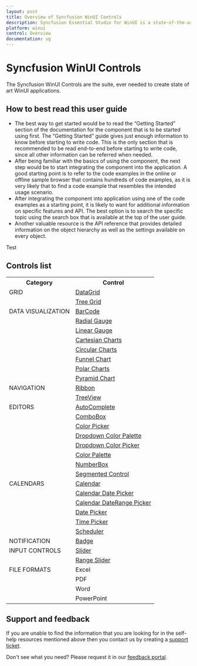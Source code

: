 ```yaml
---
layout: post
title: Overview of Syncfusion WinUI Controls
description: Syncfusion Essential Studio for WinUI is a state-of-the-art WinUI toolkit for developing Windows apps.
platform: winui
control: Overview
documentation: ug
---
```


# Syncfusion WinUI Controls

The Syncfusion WinUI Controls are the suite, ever needed to create state of art WinUI applications.

## How to best read this user guide

* The best way to get started would be to read the “Getting Started” section of the documentation for the component that is to be started using first. The “Getting Started” guide gives just enough information to know before starting to write code. This is the only section that is recommended to be read end-to-end before starting to write code, since all other information can be referred when needed.
* After being familiar with the basics of using the component, the next step would be to start integrating the component into the application. A good starting point is to refer to the code examples in the online or offline sample browser that contains hundreds of code examples, as it is very likely that to find a code example that resembles the intended usage scenario.
* After integrating the component into application using one of the code examples as a starting point, it is likely to want for additional information on specific features and API. The best option is to search the specific topic using the search box that is available at the top of the user guide.
* Another valuable resource is the API reference that provides detailed information on the object hierarchy as well as the settings available on every object.

Test

## Controls list

<table>
	<tr>
		<th align="center">
			Category<br/>
		</th>
		<th align="center">
			Control<br/>
		</th>
	</tr>
	<tr>
		<td rowspan="2" valign="top">
			GRID<br/>
		</td>
		<td>
			<a href="https://help.syncfusion.com/winui/datagrid/getting-started">DataGrid </a><br/>
		</td>
	</tr>
	<tr>
		<td>
			<a href="https://help.syncfusion.com/winui/treegrid/getting-started">Tree Grid</a><br/>
		</td>
	</tr>
	<tr>
		<td rowspan="8" valign="top">
			DATA VISUALIZATION<br/>
		</td>
		<td>
			<a href="https://help.syncfusion.com/winui/barcode/getting-started" >BarCode </a><br/>
		</td>
	</tr>
	<tr>
		<td>
			<a href="https://help.syncfusion.com/winui/radial-gauge/getting-started">Radial Gauge </a><br/>
		</td>
	</tr>
	<tr>
		<td>
			<a href="https://help.syncfusion.com/winui/linear-gauge/getting-started" >Linear Gauge </a><br/>
		</td>
	</tr>
	<tr>
		<td>
			<a href="https://help.syncfusion.com/winui/cartesian-charts/getting-started">Cartesian Charts </a><br/>
		</td>
	</tr>
	<tr>
		<td>
			<a href="https://help.syncfusion.com/winui/circular-charts/getting-started">Circular Charts</a><br/>
		</td>
	</tr>
	<tr>
		<td>
			<a href="https://help.syncfusion.com/winui/funnel-chart/getting-started">Funnel Chart</a><br/>
		</td>
	</tr>
	<tr>
		<td>
			<a href="https://help.syncfusion.com/winui/polar-chart/getting-started">Polar Charts</a><br/>
		</td>
	</tr>
	<tr>
		<td>
			<a href="https://help.syncfusion.com/winui/pyramid-chart/getting-started">Pyramid Chart</a><br/>
		</td>
	</tr>
	<tr>
		<td rowspan="2" valign="top">
			NAVIGATION<br/>
		</td>
		<td>
			<a href="https://help.syncfusion.com/winui/ribbon/getting-started">Ribbon </a><br/>
		</td>
	</tr>
	<tr>
		<td>
			<a href="https://help.syncfusion.com/winui/treeview/getting-started">TreeView </a><br/>
		</td>
	</tr>
	<tr>
	    <td rowspan="8" valign="top">
			EDITORS<br/>
		</td>	
		<td>
			<a href="https://help.syncfusion.com/winui/autocomplete/getting-started">AutoComplete</a><br/>
		</td>
	</tr>
	<tr>
		<td>
			<a href="https://help.syncfusion.com/winui/combobox/getting-started">ComboBox</a><br/>
		</td>
	</tr>
	<tr>
		<td>
			<a href="https://help.syncfusion.com/winui/color-picker/getting-started">Color Picker</a><br/>
		</td>
	</tr>
	<tr>
		<td>
			<a href="https://help.syncfusion.com/winui/dropdown-color-palette/getting-started">Dropdown Color Palette</a><br/>
		</td>
	</tr>
	<tr>
		<td>
			<a href="https://help.syncfusion.com/winui/dropdown-color-picker/getting-started">Dropdown Color Picker</a><br/>
		</td>
	</tr>
	<tr>
		<td>
			<a href="https://help.syncfusion.com/winui/color-palette/getting-started">Color Palette</a><br/>
		</td>
	</tr>
	<tr>
		<td>
			<a href="https://help.syncfusion.com/winui/numberbox/getting-started" >NumberBox</a><br/>
		</td>
	</tr>
	<tr>
		<td>
			<a href="https://help.syncfusion.com/winui/segmentedcontrol/getting-started" >Segmented Control</a><br/>
		</td>
	</tr>
	<tr>
	    <td rowspan="6" valign="top">
		CALENDARS<br/>
		</td>
		<td>
			<a href="https://help.syncfusion.com/winui/calendar/getting-started" >Calendar</a><br/>
		</td>
	</tr>	
    <tr>
		<td>
			<a href="https://help.syncfusion.com/winui/calendar-date-picker/getting-started">Calendar Date Picker</a><br/>
		</td>
	</tr>
    <tr>
	    <td>
			<a href="https://help.syncfusion.com/winui/calendar-daterange-picker/getting-started">Calendar DateRange Picker</a><br/>
		</td>
	</tr>
    <tr>
	    <td>
			<a href="https://help.syncfusion.com/winui/date-picker/getting-started" >Date Picker</a><br/>
		</td>
	</tr>
    <tr>
	    <td>
			<a href="https://help.syncfusion.com/winui/time-picker/getting-started">Time Picker</a><br/>
		</td>
	</tr>
    <tr>
	    <td>
			<a href="https://help.syncfusion.com/winui/scheduler/getting-started">Scheduler</a><br/>
		</td>
	</tr>
    <tr>
	    <td rowspan="1" valign="top">
		NOTIFICATION<br/>
		</td>
		<td>
			<a href="https://help.syncfusion.com/winui/badge/getting-started">Badge</a><br/>
		</td>
	</tr>	
    <tr>
	    <td rowspan="2" valign="top">
		INPUT CONTROLS<br/>
		</td>
		<td>
			<a href="https://help.syncfusion.com/winui/slider/getting-started">Slider</a><br/>
		</td>
	</tr>	
    <tr>
		<td>
			<a href="https://help.syncfusion.com/winui/rangeslider/getting-started">Range Slider</a><br/>
		</td>
	</tr>
	<tr>
		<td rowspan="4" valign="top">
			FILE FORMATS<br/>
		</td>
		<td>
			<a>Excel</a><br/>
		</td>
	</tr>
	<tr>
		<td>
			<a>PDF</a><br/>
		</td>
	</tr>	
	<tr>
		<td>
			<a>Word</a><br/>
		</td>
	</tr>
	<tr>
		<td>
			<a>PowerPoint</a><br/>
		</td>
	</tr>
</table>

## Support and feedback

If you are unable to find the information that you are looking for in the self-help resources mentioned above then you contact us by creating a [support ticket](https://www.syncfusion.com/support/directtrac/incidents).

Don't see what you need? Please request it in our [feedback portal](https://www.syncfusion.com/feedback/winui).
